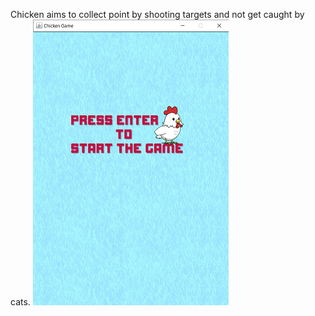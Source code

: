 Chicken aims to collect point by shooting targets and not get caught by cats.
![entrance](https://github.com/doraesus/flying-chicken/blob/main/readme_imgs/enter.png)
